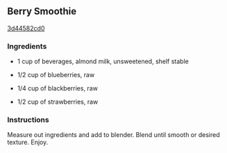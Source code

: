## Berry Smoothie

[3d44582cd0](https://cookpad.com/us/recipes/361550-berry-smoothie)

### Ingredients

 - 1 cup of beverages, almond milk, unsweetened, shelf stable

 - 1/2 cup of blueberries, raw

 - 1/4 cup of blackberries, raw

 - 1/2 cup of strawberries, raw

### Instructions

Measure out ingredients and add to blender. Blend until smooth or desired texture. Enjoy.